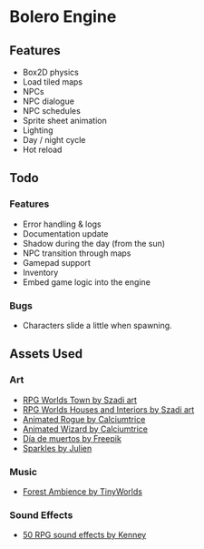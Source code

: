 # Bolero Engine

## Features

* Box2D physics
* Load tiled maps
* NPCs
* NPC dialogue
* NPC schedules
* Sprite sheet animation
* Lighting
* Day / night cycle
* Hot reload

## Todo

### Features

* Error handling & logs
* Documentation update
* Shadow during the day (from the sun)
* NPC transition through maps
* Gamepad support
* Inventory
* Embed game logic into the engine

### Bugs

* Characters slide a little when spawning.

## Assets Used

### Art

* [RPG Worlds Town by Szadi art](https://szadiart.itch.io/rpg-worlds-town)
* [RPG Worlds Houses and Interiors by Szadi art](https://szadiart.itch.io/rpg-worlds-houses-and-interiors)
* [Animated Rogue by Calciumtrice](https://opengameart.org/content/animated-rogue)
* [Animated Wizard by Calciumtrice](https://opengameart.org/content/animated-wizard)
* [Día de muertos by Freepik](https://www.flaticon.com/packs/dia-de-muertos-3)
* [Sparkles by Julien](https://opengameart.org/content/sparkles)

### Music

* [Forest Ambience by TinyWorlds](https://opengameart.org/content/forest-ambience)

### Sound Effects

* [50 RPG sound effects by Kenney](https://opengameart.org/content/50-rpg-sound-effects)
